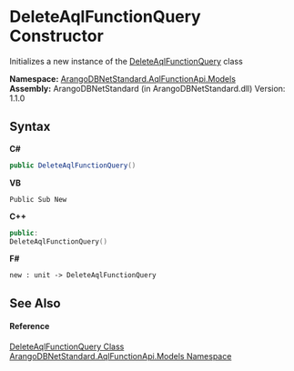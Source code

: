 # DeleteAqlFunctionQuery Constructor 
 

Initializes a new instance of the <a href="79449c82-c628-cf4b-1647-3ce515d37653">DeleteAqlFunctionQuery</a> class

**Namespace:**&nbsp;<a href="e03acbe1-782e-533e-7ffe-cd51613ed54f">ArangoDBNetStandard.AqlFunctionApi.Models</a><br />**Assembly:**&nbsp;ArangoDBNetStandard (in ArangoDBNetStandard.dll) Version: 1.1.0

## Syntax

**C#**<br />
``` C#
public DeleteAqlFunctionQuery()
```

**VB**<br />
``` VB
Public Sub New
```

**C++**<br />
``` C++
public:
DeleteAqlFunctionQuery()
```

**F#**<br />
``` F#
new : unit -> DeleteAqlFunctionQuery
```


## See Also


#### Reference
<a href="79449c82-c628-cf4b-1647-3ce515d37653">DeleteAqlFunctionQuery Class</a><br /><a href="e03acbe1-782e-533e-7ffe-cd51613ed54f">ArangoDBNetStandard.AqlFunctionApi.Models Namespace</a><br />